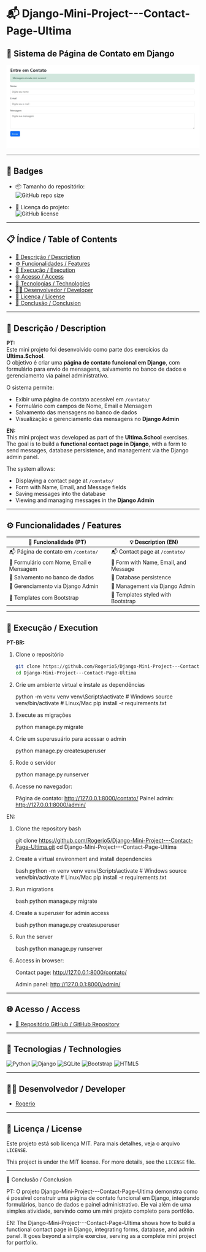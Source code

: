 # 📬 Django-Mini-Project---Contact-Page-Ultima

## 📝 Sistema de Página de Contato em Django

![Capa do Projeto - Contact](contact.jpg)

---

## 🏅 Badges

- 📦 Tamanho do repositório:  
  ![GitHub repo size](https://img.shields.io/github/repo-size/Rogerio5/Django-Mini-Project---Contact-Page-Ultima)

- 📄 Licença do projeto:  
  ![GitHub license](https://img.shields.io/github/license/Rogerio5/Django-Mini-Project---Contact-Page-Ultima)

---

## 📋 Índice / Table of Contents

- [📖 Descrição / Description](#📖-descrição--description)   
- [⚙️ Funcionalidades / Features](#⚙️-funcionalidades--features)  
- [🚀 Execução / Execution](#🚀-execução--execution)  
- [🌐 Acesso / Access](#🌐-acesso--access)  
- [🧰 Tecnologias / Technologies](#🧰-tecnologias--technologies)  
- [👨‍💻 Desenvolvedor / Developer](#👨‍💻-desenvolvedor--developer)  
- [📜 Licença / License](#📜-licença--license)  
- [🏁 Conclusão / Conclusion](#🏁-conclusão--conclusion)

---

## 📖 Descrição / Description

**PT:**  
Este mini projeto foi desenvolvido como parte dos exercícios da **Ultima.School**.  
O objetivo é criar uma **página de contato funcional em Django**, com formulário para envio de mensagens, salvamento no banco de dados e gerenciamento via painel administrativo.

O sistema permite:  
- Exibir uma página de contato acessível em `/contato/`  
- Formulário com campos de Nome, Email e Mensagem  
- Salvamento das mensagens no banco de dados  
- Visualização e gerenciamento das mensagens no **Django Admin**  

**EN:**  
This mini project was developed as part of the **Ultima.School** exercises.  
The goal is to build a **functional contact page in Django**, with a form to send messages, database persistence, and management via the Django admin panel.

The system allows:  
- Displaying a contact page at `/contato/`  
- Form with Name, Email, and Message fields  
- Saving messages into the database  
- Viewing and managing messages in the **Django Admin**  

---

## ⚙️ Funcionalidades / Features

| 🧩 Funcionalidade (PT)                          | 💡 Description (EN)                          |
|------------------------------------------------|----------------------------------------------|
| 📬 Página de contato em `/contato/`            | 📬 Contact page at `/contato/`               |
| 📝 Formulário com Nome, Email e Mensagem       | 📝 Form with Name, Email, and Message        |
| 💾 Salvamento no banco de dados                | 💾 Database persistence                      |
| 🔐 Gerenciamento via Django Admin              | 🔐 Management via Django Admin               |
| 🎨 Templates com Bootstrap                     | 🎨 Templates styled with Bootstrap           |

---

## 🚀 Execução / Execution

**PT-BR:**

1. Clone o repositório  
   ```bash
   git clone https://github.com/Rogerio5/Django-Mini-Project---Contact-Page-Ultima.git
   cd Django-Mini-Project---Contact-Page-Ultima

2. Crie um ambiente virtual e instale as dependências

   python -m venv venv
   venv\Scripts\activate   # Windows
   source venv/bin/activate  # Linux/Mac
   pip install -r requirements.txt

3. Execute as migrações

   python manage.py migrate

4. Crie um superusuário para acessar o admin

   python manage.py createsuperuser

5. Rode o servidor

   python manage.py runserver

6. Acesse no navegador:

   Página de contato: http://127.0.0.1:8000/contato/
   Painel admin: http://127.0.0.1:8000/admin/

EN:

1. Clone the repository
   bash

    git clone https://github.com/Rogerio5/Django-Mini-Project---Contact-Page-Ultima.git
    cd Django-Mini-Project---Contact-Page-Ultima
    
 2. Create a virtual environment and install dependencies
      
    bash
    python -m venv venv
    venv\Scripts\activate   # Windows
    source venv/bin/activate  # Linux/Mac
    pip install -r requirements.txt
    
 3. Run migrations
    
    bash
    python manage.py migrate

4. Create a superuser for admin access
    
    bash
    python manage.py createsuperuser
   
 5. Run the server
    
    bash
    python manage.py runserver

 6. Access in browser:
    
    Contact page: http://127.0.0.1:8000/contato/
    
    Admin panel: http://127.0.0.1:8000/admin/

---


## 🌐 Acesso / Access

- [🔗 Repositório GitHub / GitHub Repository](https://github.com/Rogerio5/Django-Mini-Project---Contact-Page-Ultima)

---

 ## 🧰 Tecnologias / Technologies

<p align="left">
  <img alt="Python" title="Python" width="40px" src="https://cdn.jsdelivr.net/gh/devicons/devicon/icons/python/python-original.svg"/>
  <img alt="Django" title="Django" width="40px" src="https://cdn.jsdelivr.net/gh/devicons/devicon/icons/django/django-plain.svg"/>
  <img alt="SQLite" title="SQLite" width="40px" src="https://cdn.jsdelivr.net/gh/devicons/devicon/icons/sqlite/sqlite-original.svg"/>
  <img alt="Bootstrap" title="Bootstrap" width="40px" src="https://cdn.jsdelivr.net/gh/devicons/devicon/icons/bootstrap/bootstrap-original.svg"/>
  <img alt="HTML5" title="HTML5" width="40px" src="https://cdn.jsdelivr.net/gh/devicons/devicon/icons/html5/html5-original.svg"/>
</p>

---

## 👨‍💻 Desenvolvedor / Developer

- [Rogerio](https://github.com/Rogerio5)

---
   
## 📜 Licença / License

Este projeto está sob licença MIT. Para mais detalhes, veja o arquivo `LICENSE`.  

This project is under the MIT license. For more details, see the `LICENSE` file.

---

🏁 Conclusão / Conclusion

PT: O projeto Django-Mini-Project---Contact-Page-Ultima demonstra como é possível construir uma página de contato funcional em Django, integrando formulários, banco de dados e painel administrativo. Ele vai além de uma simples atividade, servindo como um mini projeto completo para portfólio.

EN: The Django-Mini-Project---Contact-Page-Ultima shows how to build a functional contact page in Django, integrating forms, database, and admin panel. It goes beyond a simple exercise, serving as a complete mini project for portfolio.
